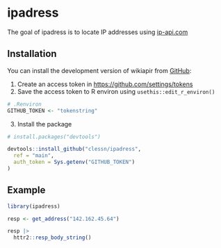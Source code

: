 
<!-- README.md is generated from README.Rmd. Please edit that file -->

# ipadress

<!-- badges: start -->
<!-- badges: end -->

The goal of ipadress is to locate IP addresses using
[ip-api.com](ip-api.com)

## Installation

You can install the development version of wikiapir from
[GitHub](https://github.com/):

1.  Create an access token in <https://github.com/settings/tokens>
2.  Save the access token to R environ using `usethis::edit_r_environ()`

``` r
# .Renviron
GITHUB_TOKEN <- "tokenstring"
```

3.  Install the package

``` r
# install.packages("devtools")

devtools::install_github("clessn/ipadress",
  ref = "main",
  auth_token = Sys.getenv("GITHUB_TOKEN")
)
```

## Example

``` r
library(ipadress)

resp <- get_address("142.162.45.64")

resp |>
  httr2::resp_body_string()
```
